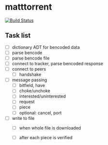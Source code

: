 # matttorrent

[![Build
Status](https://travis-ci.org/mattwestrik/matttorrent.svg?branch=master)](https://travis-ci.org/mattwestrik/matttorrent)


## Task list

- [ ] dictionary ADT for bencoded data
- [ ] parse bencode
- [ ] parse bencode file
- [ ] connect to tracker, parse bencoded response
- [ ] connect to peers
  - [ ] handshake 
- [ ] message passing
  - [ ] bitfield, have
  - [ ] choke/unchoke
  - [ ] interested/uninterested
  - [ ] request
  - [ ] piece
  - [ ] optional: cancel, port
- [ ] write to file
  - [ ] when whole file is downloaded
  - [ ] after each piece is verified

